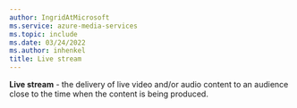```yaml
---
author: IngridAtMicrosoft
ms.service: azure-media-services
ms.topic: include
ms.date: 03/24/2022
ms.author: inhenkel
title: Live stream
---
```


**Live stream** - the delivery of live video and/or audio content to an audience close to the time when the content is being produced.
